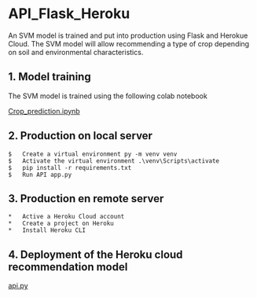 # API_Flask_Heroku
An SVM model is trained and put into production using Flask and Herokue Cloud. The SVM model will allow recommending a type of crop depending on soil and environmental characteristics.

##  1. Model training
The SVM model is trained using the following colab notebook

   [Crop_prediction.ipynb]()

##  2. Production on local server 


    $   Create a virtual environment py -m venv venv
    $   Activate the virtual environment .\venv\Scripts\activate
    $   pip install -r requirements.txt
    $   Run API app.py
    
##  3. Production en remote server

    *   Active a Heroku Cloud account
    *   Create a project on Heroku
    *   Install Heroku CLI
 
## 4. Deployment of the Heroku cloud recommendation model

[api.py](https://cropapi.herokuapp.com/) 
    

